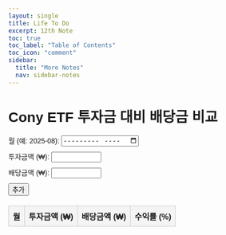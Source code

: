 ```yaml
---
layout: single
title: Life To Do
excerpt: 12th Note
toc: true
toc_label: "Table of Contents"
toc_icon: "comment"
sidebar:
  title: "More Notes"
  nav: sidebar-notes
---
```


<!DOCTYPE html>
<html lang="ko">
<head>
  <meta charset="UTF-8">
  <title>Cony ETF 배당금 비교표</title>
  <style>
    body { font-family: Arial, sans-serif; padding: 20px; }
    table { border-collapse: collapse; width: 100%; margin-top: 20px; }
    th, td { border: 1px solid #ccc; padding: 8px; text-align: center; }
    th { background-color: #f4f4f4; }
    input[type="number"] { width: 100px; }
    .input-row { margin-bottom: 10px; }
  </style>
</head>
<body>

  <h1>Cony ETF 투자금 대비 배당금 비교</h1>

  <form id="data-form">
    <div class="input-row">
      <label>월 (예: 2025-08): <input type="month" id="month" required></label>
    </div>
    <div class="input-row">
      <label>투자금액 (₩): <input type="number" id="invest" required></label>
    </div>
    <div class="input-row">
      <label>배당금액 (₩): <input type="number" id="dividend" required></label>
    </div>
    <button type="submit">추가</button>
  </form>

  <table id="result-table">
    <thead>
      <tr>
        <th>월</th>
        <th>투자금액 (₩)</th>
        <th>배당금액 (₩)</th>
        <th>수익률 (%)</th>
      </tr>
    </thead>
    <tbody></tbody>
  </table>

  <script>
    const form = document.getElementById('data-form');
    const tableBody = document.querySelector('#result-table tbody');

    const data = [];

    form.addEventListener('submit', function (e) {
      e.preventDefault();

      const month = document.getElementById('month').value;
      const invest = parseFloat(document.getElementById('invest').value);
      const dividend = parseFloat(document.getElementById('dividend').value);

      const roi = ((dividend / invest) * 100).toFixed(2);

      data.push({ month, invest, dividend, roi });

      updateTable();
      form.reset();
    });

    function updateTable() {
      tableBody.innerHTML = '';
      data.forEach(row => {
        const tr = document.createElement('tr');
        tr.innerHTML = `
          <td>${row.month}</td>
          <td>${row.invest.toLocaleString()}</td>
          <td>${row.dividend.toLocaleString()}</td>
          <td>${row.roi}</td>
        `;
        tableBody.appendChild(tr);
      });
    }
  </script>
</body>
</html>
